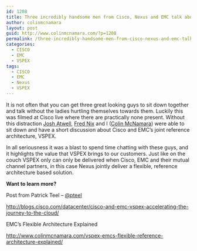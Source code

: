 ```yaml
---
id: 1208
title: Three incredibly handsome men from Cisco, Nexus and EMC talk about VSPEX
author: colinmcnamara
layout: post
guid: http://www.colinmcnamara.com/?p=1208
permalink: /three-incredibly-handsome-men-from-cisco-nexus-and-emc-talk-about-vspex/
categories:
  - CISCO
  - EMC
  - VSPEX
tags:
  - CISCO
  - EMC
  - Nexus
  - VSPEX
---
```

It is not often that you can get three great looking guys to sit down together and talk without the ladies hurtling themselves towards them. Luckily this was filmed at Cisco live where there are practically none present. Without this distraction [Josh Atwell][1], [Fred Nix][2] and I ([Colin McNamara][3]) were able to sit down and have a short discussion about Cisco and EMC&#8217;s joint reference architecture, VSPEX.



In all seriousness it was a blast to spend time chatting with these guys, and it highlights the value that VSPEX brings to our customers. Just like on the couch VSPEX only can only be delivered when Cisco, EMC and their mutual channel partners, in this case Nexus jointly deliver a flexible, reference architecture based solution.

**Want to learn more?**

Post from Patrick Teel &#8211; [@pteel][4]

<http://blogs.cisco.com/datacenter/cisco-and-emc-vspex-accelerating-the-journey-to-the-cloud/>

EMC&#8217;s Flexible Architecture Explained

<http://www.colinmcnamara.com/vspex-emcs-flexible-reference-architecture-explained/>

&nbsp;

&nbsp;

&nbsp;

&nbsp;

 [1]: http://www.twitter.com/josh_atwell
 [2]: http://www.twitter.com/nixfred
 [3]: http://www.twitter.com/colinmcnamara
 [4]: http://www.twitter.com/pteel